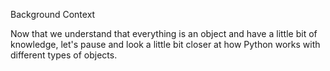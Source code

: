 Background Context

Now that we understand that everything is an object and have a little bit of knowledge, let's pause and look a little bit closer at how Python works with different types of objects.

